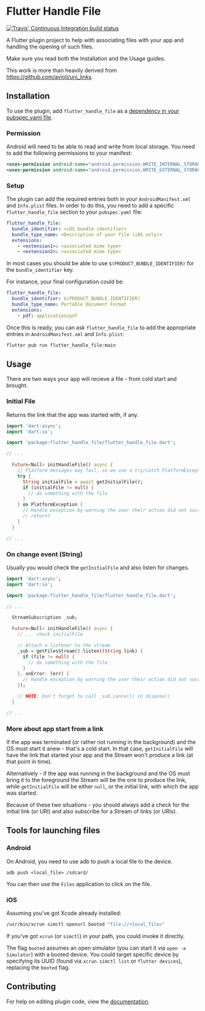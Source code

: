 # Flutter Handle File

[![Travis' Continuous Integration build status](https://api.travis-ci.org/nbonamy/flutter_handle_file.svg?branch=master)](https://travis-ci.org/nbonamy/flutter_handle_file)

A Flutter plugin project to help with associating files with your app and handling the opening of such files.

Make sure you read both the Installation and the Usage guides.

This work is more than heavily derived from https://github.com/avioli/uni_links.

## Installation

To use the plugin, add `flutter_handle_file` as a
[dependency in your pubspec.yaml file](https://flutter.io/platform-plugins/).


### Permission

Android will need to be able to read and write from local storage. You need to add the following permissions to your manifest:

```xml
<uses-permission android:name="android.permission.WRITE_INTERNAL_STORAGE" />
<uses-permission android:name="android.permission.WRITE_EXTERNAL_STORAGE" />
```

### Setup

The plugin can add the required entries both in your `AndroidManifest.xml` and `Info.plist` files. In order to do this, you need to add a specific `flutter_handle_file` section to your `pubspec.yaml` file:

```yml
flutter_handle_file:
  bundle_identifier: <iOS bundle identifier>
  bundle_type_name: <Description of your file (iOS only)>
  extensions:
    - <extension1>: <associated mime type>
    - <extension2>: <associated mime type>
```

In most cases you should be able to use `$(PRODUCT_BUNDLE_IDENTIFIER)` for the `bundle_identifier` key.

For instance, your final configuration could be:

```yml
flutter_handle_file:
  bundle_identifier: $(PRODUCT_BUNDLE_IDENTIFIER)
  bundle_type_name: Portable Document Format
  extensions:
    - pdf: application/pdf
```

Once this is ready, you can ask `flutter_handle_file` to add the appropriate entries in `AndroidManifest.xml` and `Info.plist`:

```sh
flutter pub run flutter_handle_file:main
```

## Usage

There are two ways your app will recieve a file - from cold start and brought.

### Initial File

Returns the link that the app was started with, if any.

```dart
import 'dart:async';
import 'dart:io';

import 'package:flutter_handle_file/flutter_handle_file.dart';

// ...

  Future<Null> initHandleFile() async {
    // Platform messages may fail, so we use a try/catch PlatformException.
    try {
      String initialFile = await getInitialFile();
      if (initialFile != null) {
        // do something with the file
      }
    } on PlatformException {
      // Handle exception by warning the user their action did not succeed
      // return?
    }
  }

// ...
```

### On change event (String)

Usually you would check the `getInitialFile` and also listen for changes.

```dart
import 'dart:async';
import 'dart:io';

import 'package:flutter_handle_file/flutter_handle_file.dart';

// ...

  StreamSubscription _sub;

  Future<Null> initHandleFile() async {
    // ... check initialFile

    // Attach a listener to the stream
    _sub = getFilesStream().listen((String link) {
      if (file != null) {
        // do something with the file
      }
    }, onError: (err) {
      // Handle exception by warning the user their action did not succeed
    });

    // NOTE: Don't forget to call _sub.cancel() in dispose()
  }

// ...
```

### More about app start from a link

If the app was terminated (or rather not running in the background) and the OS
must start it anew - that's a cold start. In that case, `getInitialFile` will
have the link that started your app and the Stream won't produce a link (at
that point in time).

Alternatively - if the app was running in the background and the OS must bring
it to the foreground the Stream will be the one to produce the link, while
`getInitialFile` will be either `null`, or the initial link, with which the
app was started.

Because of these two situations - you should always add a check for the
initial link (or URI) and also subscribe for a Stream of links (or URIs).


## Tools for launching files

### Android

On Android, you need to use adb to push a local file to the device.

```
adb push <local_file> /sdcard/
```

You can then use the `Files` application to click on the file.

### iOS

Assuming you've got Xcode already installed:

```sh
/usr/bin/xcrun simctl openurl booted "file://<local_file>"
```

If you've got `xcrun` (or `simctl`) in your path, you could invoke it directly.

The flag `booted` assumes an open simulator (you can start it via
`open -a Simulator`) with a booted device. You could target specific device by
specifying its UUID (found via `xcrun simctl list` or `flutter devices`),
replacing the `booted` flag.

## Contributing

For help on editing plugin code, view the
[documentation](https://flutter.io/platform-plugins/#edit-code).
